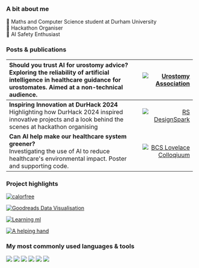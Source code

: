 ### A bit about me
🔭 Maths and Computer Science student at Durham University  
👾 Hackathon Organiser   
🤖 AI Safety Enthusiast  


### Posts & publications

| **Should you trust AI for urostomy advice?** <br>  Exploring the reliability of artificial intelligence in healthcare guidance for urostomates. Aimed at a non-technical audience.      | [![Urostomy Association](https://img.shields.io/badge/Urostomy%20Association-24B9AB?style=for-the-badge)](https://urostomyassociation.org.uk/information-pages/should-you-trust-ai/)         |
|:-----------|------------:|
| **Inspiring Innovation at DurHack 2024** <br>  Highlighting how DurHack 2024 inspired innovative projects and a look behind the scenes at hackathon organising    | [![RS DesignSpark](https://img.shields.io/badge/RS%20DesignSpark-EF0000?style=for-the-badge)](https://www.rs-online.com/designspark/inspiring-innovation-at-durhack-2024 )         |
| **Can AI help make our healthcare system greener?** <br> Investigating the use of AI to reduce healthcare's environmental impact. Poster and supporting code.| [![BCS Lovelace Colloqiuum](https://img.shields.io/badge/BCS%20Lovelace%20Colloquium-006633?style=for-the-badge)](https://github.com/technologeve/ai-healthcare-greener) |



### Project highlights
[![calorfree](https://github-readme-stats.vercel.app/api/pin/?username=technologeve&repo=calorfree&theme=graywhite)](https://github.com/technologeve/calorfree)

[![Goodreads Data Visualisation](https://github-readme-stats.vercel.app/api/pin/?username=technologeve&repo=goodreads-data-visualisation&theme=graywhite)](https://github.com/technologeve/goodreads-data-visualisation)

[![Learning ml](https://github-readme-stats.vercel.app/api/pin/?username=technologeve&repo=learning-ml&theme=graywhite)](https://github.com/technologeve/learning-ml)

[![A helping hand](https://github-readme-stats.vercel.app/api/pin/?username=technologeve&repo=a_helping_hand&theme=graywhite)](https://github.com/technologeve/a_helping_hand)


### My most commonly used languages & tools
<p>
  <img src="https://img.shields.io/badge/Python-3776AB?style=for-the-badge&logo=python&logoColor=white" />
  <img src="https://img.shields.io/badge/MATLAB-0076A8?style=for-the-badge&logo=matlab&logoColor=white" />
  <img src="https://img.shields.io/badge/R-276DC3?style=for-the-badge&logo=r&logoColor=white" />
  <img src="https://img.shields.io/badge/Stan-CC0000?style=for-the-badge&logoColor=white" />
  <img src="https://img.shields.io/badge/Git-F05032?style=for-the-badge&logo=git&logoColor=white" />
  <img src="https://img.shields.io/badge/Linux-FCC624?style=for-the-badge&logo=linux&logoColor=black" />
</p>

